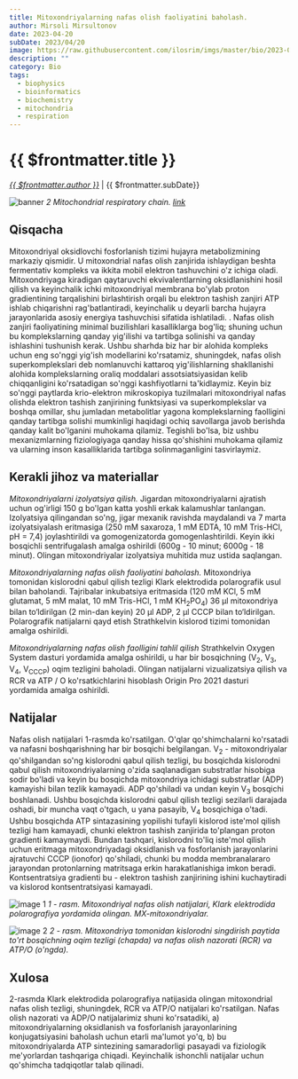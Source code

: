 ```yaml
---
title: Mitoxondriyalarning nafas olish faoliyatini baholash.
author: Mirsoli Mirsultonov
date: 2023-04-20
subDate: 2023/04/20
image: https://raw.githubusercontent.com/ilosrim/imgs/master/bio/2023-04-20/banner.png
description: ""
category: Bio
tags:
  - biophysics
  - bioinformatics
  - biochemistry
  - mitochondria
  - respiration
---
```


# {{ $frontmatter.title }}

<!-- {{ $frontmatter.description }} -->

_[{{ $frontmatter.author }}](https://www.biodasturchi.uz)_ | {{ $frontmatter.subDate}}

![banner](https://raw.githubusercontent.com/ilosrim/imgs/master/bio/2023-04-20/banner.png)
_2 Mitochondrial respiratory chain. [link](https://www.researchgate.net/figure/Mitochondrial-respiratory-chain-For-mammals-the-respiratory-chain-consists-of-four_fig2_227115034)_

## Qisqacha

Mitoxondriyal oksidlovchi fosforlanish tizimi hujayra metabolizmining markaziy qismidir. U mitoxondrial nafas olish zanjirida ishlaydigan beshta fermentativ kompleks va ikkita mobil elektron tashuvchini o'z ichiga oladi. Mitoxondriyaga kiradigan qaytaruvchi ekvivalentlarning oksidlanishini hosil qilish va keyinchalik ichki mitoxondriyal membrana bo'ylab proton gradientining tarqalishini birlashtirish orqali bu elektron tashish zanjiri ATP ishlab chiqarishni rag'batlantiradi, keyinchalik u deyarli barcha hujayra jarayonlarida asosiy energiya tashuvchisi sifatida ishlatiladi. . Nafas olish zanjiri faoliyatining minimal buzilishlari kasalliklarga bog'liq; shuning uchun bu komplekslarning qanday yig'ilishi va tartibga solinishi va qanday ishlashini tushunish kerak. Ushbu sharhda biz har bir alohida kompleks uchun eng so'nggi yig'ish modellarini ko'rsatamiz, shuningdek, nafas olish superkomplekslari deb nomlanuvchi kattaroq yig'ilishlarning shakllanishi alohida komplekslarning oraliq moddalari assotsiatsiyasidan kelib chiqqanligini ko'rsatadigan so'nggi kashfiyotlarni ta'kidlaymiz. Keyin biz so'nggi paytlarda krio-elektron mikroskopiya tuzilmalari mitoxondriyal nafas olishda elektron tashish zanjirining funktsiyasi va superkomplekslar va boshqa omillar, shu jumladan metabolitlar yagona komplekslarning faolligini qanday tartibga solishi mumkinligi haqidagi ochiq savollarga javob berishda qanday kalit bo'lganini muhokama qilamiz. Tegishli bo'lsa, biz ushbu mexanizmlarning fiziologiyaga qanday hissa qo'shishini muhokama qilamiz va ularning inson kasalliklarida tartibga solinmaganligini tasvirlaymiz.

## Kerakli jihoz va materiallar

_Mitoxondriyalarni izolyatsiya qilish._ Jigardan mitoxondriyalarni ajratish uchun og'irligi 150 g bo'lgan katta yoshli erkak kalamushlar tanlangan. Izolyatsiya qilingandan so'ng, jigar mexanik ravishda maydalandi va 7 marta izolyatsiyalash eritmasiga (250 mM saxaroza, 1 mM EDTA, 10 mM Tris-HCl, pH = 7,4) joylashtirildi va gomogenizatorda gomogenlashtirildi. Keyin ikki bosqichli sentrifugalash amalga oshirildi (600g - 10 minut; 6000g - 18 minut). Olingan mitoxondriyalar izolyatsiya muhitida muz ustida saqlangan.

_Mitoxondriyalarning nafas olish faoliyatini baholash._ Mitoxondriya tomonidan kislorodni qabul qilish tezligi Klark elektrodida polarografik usul bilan baholandi. Tajribalar inkubatsiya eritmasida (120 mM KCl, 5 mM glutamat, 5 mM malat, 10 mM Tris-HCl, 1 mM KH<sub>2</sub>PO<sub>4</sub>) 36 µl mitoxondriya bilan to‘ldirilgan (2 min-dan keyin) 20 µl ADP, 2 µl CCCP bilan to‘ldirilgan. Polarografik natijalarni qayd etish Strathkelvin kislorod tizimi tomonidan amalga oshirildi.

_Mitoxondriyalarning nafas olish faolligini tahlil qilish_ Strathkelvin Oxygen System dasturi yordamida amalga oshirildi, u har bir bosqichning (V<sub>2</sub>, V<sub>3</sub>, V<sub>4</sub>, V<sub>CCCP</sub>) oqim tezligini baholadi. Olingan natijalarni vizualizatsiya qilish va RCR va ATP / O ko'rsatkichlarini hisoblash Origin Pro 2021 dasturi yordamida amalga oshirildi.

## Natijalar

Nafas olish natijalari 1-rasmda ko'rsatilgan. O'qlar qo'shimchalarni ko'rsatadi va nafasni boshqarishning har bir bosqichi belgilangan. V<sub>2</sub> - mitoxondriyalar qo'shilgandan so'ng kislorodni qabul qilish tezligi, bu bosqichda kislorodni qabul qilish mitoxondriyalarning o'zida saqlanadigan substratlar hisobiga sodir bo'ladi va keyin bu bosqichda mitoxondriya ichidagi substratlar (ADP) kamayishi bilan tezlik kamayadi. ADP qo'shiladi va undan keyin V<sub>3</sub> bosqichi boshlanadi. Ushbu bosqichda kislorodni qabul qilish tezligi sezilarli darajada oshadi, bir muncha vaqt o'tgach, u yana pasayib, V<sub>4</sub> bosqichiga o'tadi. Ushbu bosqichda ATP sintazasining yopilishi tufayli kislorod iste'mol qilish tezligi ham kamayadi, chunki elektron tashish zanjirida to'plangan proton gradienti kamaymaydi. Bundan tashqari, kislorodni to'liq iste'mol qilish uchun eritmaga mitoxondriyadagi oksidlanish va fosforlanish jarayonlarini ajratuvchi CCCP (ionofor) qo'shiladi, chunki bu modda membranalararo jarayondan protonlarning matritsaga erkin harakatlanishiga imkon beradi. Kontsentratsiya gradienti bu - elektron tashish zanjirining ishini kuchaytiradi va kislorod kontsentratsiyasi kamayadi.

![image 1](https://raw.githubusercontent.com/ilosrim/imgs/master/bio/2023-04-20/img-1.png)
_1 - rasm. Mitoxondriyal nafas olish natijalari,
Klark elektrodida polarografiya yordamida olingan. MX-mitoxondriyalar._

![image 2](https://raw.githubusercontent.com/ilosrim/imgs/master/bio/2023-04-20/img-2.png)
_2 - rasm. Mitoxondriya tomonidan kislorodni singdirish paytida to'rt bosqichning oqim tezligi (chapda) va nafas olish nazorati (RCR) va ATP/O (o'ngda)._

## Xulosa

2-rasmda Klark elektrodida polarografiya natijasida olingan mitoxondrial nafas olish tezligi, shuningdek, RCR va ATP/O natijalari ko'rsatilgan. Nafas olish nazorati va ADP/O natijalarimiz shuni ko'rsatadiki, a) mitoxondriyalarning oksidlanish va fosforlanish jarayonlarining konjugatsiyasini baholash uchun etarli ma'lumot yo'q, b) bu ​​mitoxondriyalarda ATP sintezining samaradorligi pasayadi va fiziologik me'yorlardan tashqariga chiqadi. Keyinchalik ishonchli natijalar uchun qo'shimcha tadqiqotlar talab qilinadi.